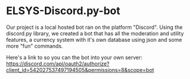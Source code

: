 # ELSYS-Discord.py-bot

Our project is a local hosted bot ran on the platform "Discord". Using the discord.py library, we created a bot that has all the moderation and utility features, a currency system with it's own database using json and some more "fun" commands.

Here's a link to so you can the bot into your own server:
https://discord.com/api/oauth2/authorize?client_id=542027537497194505&permissions=8&scope=bot
